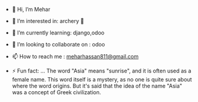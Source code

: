 - 👋 Hi, I’m Mehar
- 👀 I’m interested in: archery 🏹
- 🌱 I’m currently learning: django,odoo 
- 💞️ I’m looking to collaborate on : odoo
- 📫 How to reach me : meharhassan811@gmail.com

- ⚡ Fun fact: ... The word "Asia" means "sunrise", and it is often used as a female name. This word itself is a mystery, as no one is quite sure about where the word origins. But it's said that the idea of the name "Asia" was a concept of Greek civilization.


